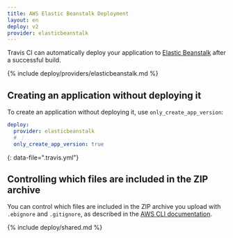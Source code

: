 ```yaml
---
title: AWS Elastic Beanstalk Deployment
layout: en
deploy: v2
provider: elasticbeanstalk
---
```


Travis CI can automatically deploy your application to [Elastic Beanstalk](https://aws.amazon.com/documentation/elastic-beanstalk/)
after a successful build.

{% include deploy/providers/elasticbeanstalk.md %}

## Creating an application without deploying it

To create an application without deploying it, use `only_create_app_version`:

```yaml
deploy:
  provider: elasticbeanstalk
  # ⋮
  only_create_app_version: true
```
{: data-file=".travis.yml"}

## Controlling which files are included in the ZIP archive

You can control which files are included in the ZIP archive you upload with
`.ebignore` and `.gitignore`, as described in the [AWS CLI documentation](https://docs.aws.amazon.com/elasticbeanstalk/latest/dg/eb-cli3-configuration.html).

{% include deploy/shared.md %}
